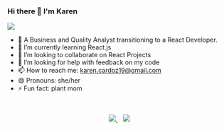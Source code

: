### Hi there 👋 I'm Karen 
<p align="left" dir="auto">
  <a href="https://www.linkedin.com/in/karencardoz" rel="nofollow">
    <img src="https://camo.githubusercontent.com/a493f6833f99fb3c85788d6d9305e6b7a42b838e5ee5d138fd9a8214a7e77472/68747470733a2f2f696d672e736869656c64732e696f2f62616467652f6c696e6b6564696e2d2532333030373742352e7376673f267374796c653d666f722d7468652d6261646765266c6f676f3d6c696e6b6564696e266c6f676f436f6c6f723d7768697465" data-canonical-src="https://img.shields.io/badge/linkedin-%230077B5.svg?&amp;style=for-the-badge&amp;logo=linkedin&amp;logoColor=white" style="max-width: 100%;">
  </a>
</p>

- 🔭 A Business and Quality Analyst transitioning to a React Developer.
- 🌱 I’m currently learning React.js
- 👯 I’m looking to collaborate on React Projects
- 🤔 I’m looking for help with feedback on my code
- 📫 How to reach me: karen.cardoz19@gmail.com
- 😄 Pronouns: she/her
- ⚡ Fun fact: plant mom

<br/>
<p align="center" dir="auto">
  <a href="#"><img src="https://github-readme-stats-git-masterrstaa-rickstaa.vercel.app/api?username=karencardoz&theme=dark" style="max-width: 100%;">
  </a>&nbsp;&nbsp;
  <a href="#"><img src="https://github-readme-streak-stats.herokuapp.com/?user=karencardoz&theme=dark" style="max-width: 100%;">
  </a>
  
</p>
